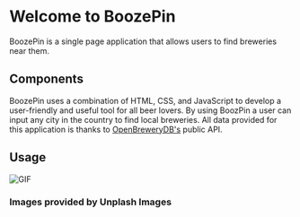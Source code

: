 # Welcome to BoozePin

BoozePin is a single page application that allows users to find breweries near them.

## Components

BoozePin uses a combination of HTML, CSS, and JavaScript to develop a user-friendly and useful tool for all beer lovers. By using BoozPin a user can input any city in the country to find local breweries. All data provided for this application is thanks to [OpenBreweryDB's](https://www.openbrewerydb.org) public API.

## Usage

![GIF](/BoozPIn.gif)

### Images provided by Unplash Images
